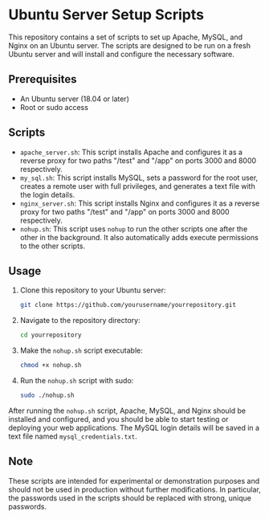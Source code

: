 # Ubuntu Server Setup Scripts

This repository contains a set of scripts to set up Apache, MySQL, and Nginx on an Ubuntu server. The scripts are designed to be run on a fresh Ubuntu server and will install and configure the necessary software.

## Prerequisites

- An Ubuntu server (18.04 or later)
- Root or sudo access

## Scripts

- `apache_server.sh`: This script installs Apache and configures it as a reverse proxy for two paths "/test" and "/app" on ports 3000 and 8000 respectively.
- `my_sql.sh`: This script installs MySQL, sets a password for the root user, creates a remote user with full privileges, and generates a text file with the login details.
- `nginx_server.sh`: This script installs Nginx and configures it as a reverse proxy for two paths "/test" and "/app" on ports 3000 and 8000 respectively.
- `nohup.sh`: This script uses `nohup` to run the other scripts one after the other in the background. It also automatically adds execute permissions to the other scripts.

## Usage

1. Clone this repository to your Ubuntu server:

    ```bash
    git clone https://github.com/yourusername/yourrepository.git
    ```

2. Navigate to the repository directory:

    ```bash
    cd yourrepository
    ```

3. Make the `nohup.sh` script executable:

    ```bash
    chmod +x nohup.sh
    ```

4. Run the `nohup.sh` script with sudo:

    ```bash
    sudo ./nohup.sh
    ```

After running the `nohup.sh` script, Apache, MySQL, and Nginx should be installed and configured, and you should be able to start testing or deploying your web applications. The MySQL login details will be saved in a text file named `mysql_credentials.txt`.

## Note

These scripts are intended for experimental or demonstration purposes and should not be used in production without further modifications. In particular, the passwords used in the scripts should be replaced with strong, unique passwords.
